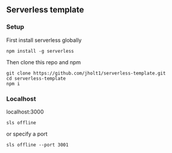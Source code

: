 ## Serverless template

### Setup

First install serverless globally

```
npm install -g serverless
```

Then clone this repo and npm

```
git clone https://github.com/jholt1/serverless-template.git
cd serverless-template
npm i
```

### Localhost
localhost:3000
```
sls offline
```

or specify a port

```
sls offline --port 3001
```
